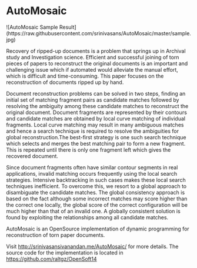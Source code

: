 # AutoMosaic

<div class="align-justify">
![AutoMosaic Sample Result](https://raw.githubusercontent.com/srinivasans/AutoMosaic/master/sample.jpg)

Recovery of ripped-up documents is a problem that springs up in Archival study and Investigation science. Efficient and successful joining of torn pieces of papers to reconstruct the original documents is an important and challenging issue which if automated would alleviate the manual effort, which is difficult and time-consuming. This paper focuses on the reconstruction of documents ripped up by hand.

Document reconstruction problems can be solved in two steps, finding an initial set of matching fragment pairs as candidate matches followed by resolving the ambiguity among these candidate matches to reconstruct the original document. Document fragments are represented by their contours and candidate matches are obtained by local curve matching of individual fragments. Local curve matching may result in many ambiguous matches and hence a search technique is required to resolve the ambiguities for global reconstruction.The best-first strategy is one such search technique which selects and merges the best matching pair to form a new fragment. This is repeated until there is only one fragment left which gives the recovered document.

Since document fragments often have similar contour segments in real applications, invalid matching occurs frequently using the local search strategies. Intensive backtracking in such cases makes these local search techniques inefficient. To overcome this, we resort to a global approach to disambiguate the candidate matches. The global consistency approach is based on the fact although some incorrect matches may score higher than the correct one locally, the global score of the correct configuration will be much higher than that of an invalid one. A globally consistent solution is found by exploiting the relationships among all candidate matches.

AutoMosaic is an OpenSource implementation of dynamic programming for reconstruction of torn paper documents. 

Visit http://srinivasansivanandan.me/AutoMosaic/ for more details. The source code for the implementation is located in https://github.com/raltgz/OpenSoft14
</div>
